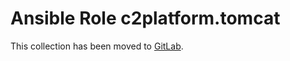 # Ansible Role c2platform.tomcat

This collection has been moved to [GitLab](https://gitlab.com/c2platform/ansible-collection-mw/).
